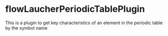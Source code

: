 # flowLaucherPeriodicTablePlugin
This is a plugin to get key characteristics of an element in the periodic table by the symbol name
